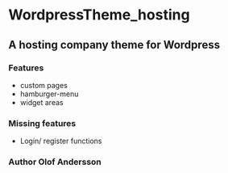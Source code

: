 # WordpressTheme_hosting
## A hosting company theme for Wordpress

### Features

* custom pages
* hamburger-menu
* widget areas

### Missing features
* Login/ register functions

### Author Olof Andersson
